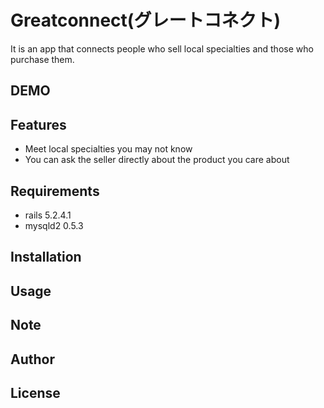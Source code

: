 # Greatconnect(グレートコネクト)

It is an app that connects people who sell local specialties and those who purchase them.

## DEMO

## Features


- Meet local specialties you may not know
- You can ask the seller directly about the product you care about

## Requirements


- rails 5.2.4.1
- mysqld2 0.5.3

## Installation


## Usage


## Note


## Author


## License


